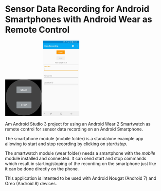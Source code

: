 # Sensor Data Recording for Android Smartphones with Android Wear as Remote Control
<img src="/wear.png" width="120" alt="wear module">
<img src="/mobile.jpg" width="120" alt="mobile module">


Am Android Studio 3 project for using an Android Wear 2 Smartwatch as remote control for sensor data recording on an Android Smartphone.

The smartphone module (mobile folder) is a standalone example app allowing to start and stop recording by clicking on _start_/_stop_.

The smartwatch module (wear folder) needs a smartphone with the _mobile_ module installed and connected. It can send start and stop commands which result in starting/stoping of the recording on the smartphone just like it can be done directly on the phone. 

This application is intented to be used with Android Nougat (Android 7) and Oreo (Android 8) devices.
